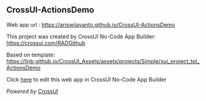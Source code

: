 ## CrossUI-ActionsDemo
Web app url : https://ariswijayanto.github.io/CrossUI-ActionsDemo

This project was created by CrossUI No-Code App Builder: https://crossui.com/RADGithub

Based on template: https://linb.github.io/CrossUI_Assets/assets/projects/Simple/xui_project_tpl_ActionsDemo

Click [here](https://crossui.com/RADGithub/#!from=github&owner=ariswijayanto&repo=CrossUI-ActionsDemo) to edit this web app in CrossUI No-Code App Builder

<i>Powered by [CrossUI](https://crossui.com)</i>
